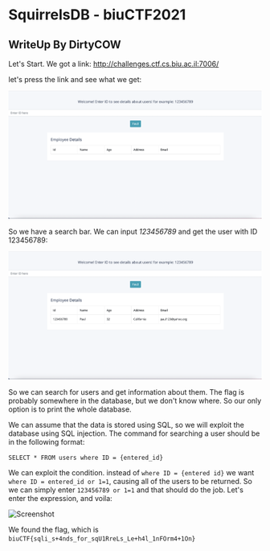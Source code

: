 # SquirrelsDB - biuCTF2021
## WriteUp By DirtyCOW

Let's Start. We got a link: http://challenges.ctf.cs.biu.ac.il:7006/

let's press the link and see what we get:

![Screenshot](1.png) 

So we have a search bar. We can input *123456789* and get the user with ID 123456789:

![Screenshot](2.png) 

So we can search for users and get information about them. The flag is probably somewhere in the database, but we 
don't know where. So our only option is to print the whole database.

We can assume that the data is stored using SQL, so we will exploit the database using SQL injection. 
The command for searching a user should be in the following format:
```
SELECT * FROM users where ID = {entered_id}
```

We can exploit the condition. instead of ```where ID = {entered id}``` we want ```where ID = entered_id or 1=1```,
causing all of the users to be returned. 
So we can simply enter 
```123456789 or 1=1``` 
and that should do the job.
Let's enter the expression, and voila:

![Screenshot](3.png) 


We found the flag, which is ```biuCTF{sqli_s+4nds_for_sqU1RreLs_Le+h4l_1nFOrm4+1On}```
